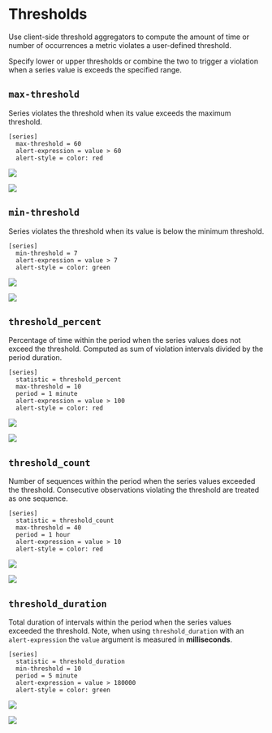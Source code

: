 # Thresholds

Use client-side threshold aggregators to compute the amount of time or number of occurrences a metric violates a user-defined threshold.

Specify lower or upper thresholds or combine the two to trigger a violation when a series value is exceeds the specified range.

## `max-threshold`

Series violates the threshold when its value exceeds the maximum threshold.

```ls
[series]
  max-threshold = 60
  alert-expression = value > 60
  alert-style = color: red
```

![](./images/max-threshold.png)

[![](./images/button.png)](https://apps.axibase.com/chartlab/9d4c6263)

## `min-threshold`

Series violates the threshold when its value is below the minimum threshold.

```ls
[series]
  min-threshold = 7
  alert-expression = value > 7
  alert-style = color: green
```

![](./images/min-threshold.png)

[![](./images/button.png)](https://apps.axibase.com/chartlab/cb698253)

## `threshold_percent`

Percentage of time within the period when the series values does not exceed the threshold. Computed as sum of violation intervals divided by the period duration.

```ls
[series]
  statistic = threshold_percent
  max-threshold = 10
  period = 1 minute
  alert-expression = value > 100
  alert-style = color: red
```

![](./images/threshold_percent.png)

[![](./images/button.png)](https://apps.axibase.com/chartlab/a975165f)

## `threshold_count`

Number of sequences within the period when the series values exceeded the threshold. Consecutive observations violating the threshold are treated as one sequence.

```ls
[series]
  statistic = threshold_count
  max-threshold = 40
  period = 1 hour
  alert-expression = value > 10
  alert-style = color: red
```

![](./images/threshold_count.png)

[![](./images/button.png)](https://apps.axibase.com/chartlab/a975165f)

## `threshold_duration`

Total duration of intervals within the period when the series values exceeded the threshold. Note, when using `threshold_duration` with an `alert-expression` the `value` argument is measured in **milliseconds**.

```ls
[series]
  statistic = threshold_duration
  min-threshold = 10
  period = 5 minute
  alert-expression = value > 180000
  alert-style = color: green
```

![](./images/threshold_duration.png)

[![](./images/button.png)](https://apps.axibase.com/chartlab/b73f5d71)